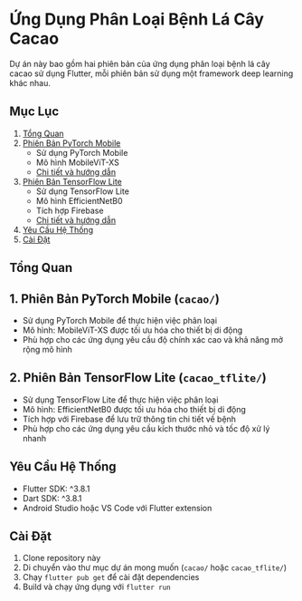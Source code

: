 # Ứng Dụng Phân Loại Bệnh Lá Cây Cacao

Dự án này bao gồm hai phiên bản của ứng dụng phân loại bệnh lá cây cacao sử dụng Flutter, mỗi phiên bản sử dụng một framework deep learning khác nhau.

## Mục Lục
1. [Tổng Quan](#tổng-quan)
2. [Phiên Bản PyTorch Mobile](cacao/README.md)
   - Sử dụng PyTorch Mobile
   - Mô hình MobileViT-XS
   - [Chi tiết và hướng dẫn](cacao/README.md#tính-năng)
3. [Phiên Bản TensorFlow Lite](cacao_tflite/README.md)
   - Sử dụng TensorFlow Lite
   - Mô hình EfficientNetB0
   - Tích hợp Firebase
   - [Chi tiết và hướng dẫn](cacao_tflite/README.md#tính-năng)
4. [Yêu Cầu Hệ Thống](#yêu-cầu-hệ-thống)
5. [Cài Đặt](#cài-đặt)

## Tổng Quan

## 1. Phiên Bản PyTorch Mobile (`cacao/`)
- Sử dụng PyTorch Mobile để thực hiện việc phân loại
- Mô hình: MobileViT-XS được tối ưu hóa cho thiết bị di động
- Phù hợp cho các ứng dụng yêu cầu độ chính xác cao và khả năng mở rộng mô hình

## 2. Phiên Bản TensorFlow Lite (`cacao_tflite/`)
- Sử dụng TensorFlow Lite để thực hiện việc phân loại
- Mô hình: EfficientNetB0 được tối ưu hóa cho thiết bị di động
- Tích hợp với Firebase để lưu trữ thông tin chi tiết về bệnh
- Phù hợp cho các ứng dụng yêu cầu kích thước nhỏ và tốc độ xử lý nhanh

## Yêu Cầu Hệ Thống
- Flutter SDK: ^3.8.1
- Dart SDK: ^3.8.1
- Android Studio hoặc VS Code với Flutter extension

## Cài Đặt
1. Clone repository này
2. Di chuyển vào thư mục dự án mong muốn (`cacao/` hoặc `cacao_tflite/`)
3. Chạy `flutter pub get` để cài đặt dependencies
4. Build và chạy ứng dụng với `flutter run`
